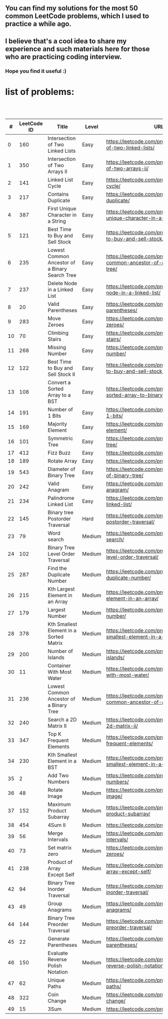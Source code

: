 
## You can find my solutions for the most 50 common LeetCode problems, which I used to practice a while ago.

## I believe that's a cool idea to share my experience and such materials here for those who are practicing coding interview.

### Hope you find it useful :)


# list of problems:
<br>
<br>

|#| LeetCode ID | Title |  Level | URL |
| ------------- | ------------- | ------------- | ------------- | -------------|
| 0 | 160 | Intersection of Two Linked Lists |  Easy | https://leetcode.com/problems/intersection-of-two-linked-lists/ |
| 1 | 350 | Intersection of Two Arrays II |  Easy | https://leetcode.com/problems/intersection-of-two-arrays-ii/ |
| 2 | 141 | Linked List Cycle |  Easy | https://leetcode.com/problems/linked-list-cycle/ |
| 3 | 217 | Contains Duplicate |  Easy | https://leetcode.com/problems/contains-duplicate/ |
| 4 | 387 | First Unique Character in a String |  Easy | https://leetcode.com/problems/first-unique-character-in-a-string/ |
| 5 | 121 | Best Time to Buy and Sell Stock |  Easy | https://leetcode.com/problems/best-time-to-buy-and-sell-stock/ |
| 6 | 235 | Lowest Common Ancestor of a Binary Search Tree |  Easy | https://leetcode.com/problems/lowest-common-ancestor-of-a-binary-search-tree/ |
| 7 | 237 | Delete Node in a Linked List |  Easy | https://leetcode.com/problems/delete-node-in-a-linked-list/ |
| 8 | 20 | Valid Parentheses |  Easy | https://leetcode.com/problems/valid-parentheses/ |
| 9 | 283 | Move Zeroes |  Easy | https://leetcode.com/problems/move-zeroes/ |
| 10 | 70 | Climbing Stairs |  Easy | https://leetcode.com/problems/climbing-stairs/ |
| 11 | 268 | Missing Number |  Easy | https://leetcode.com/problems/missing-number/ |
| 12 | 122 | Best Time to Buy and Sell Stock II |  Easy | https://leetcode.com/problems/best-time-to-buy-and-sell-stock-ii/ |
| 13 | 108 | Convert a Sorted Array to a BST |  Easy | https://leetcode.com/problems/convert-sorted-array-to-binary-search-tree/ |
| 14 | 191 | Number of 1 Bits |  Easy | https://leetcode.com/problems/number-of-1-bits/ |
| 15 | 169 | Majority Element |  Easy | https://leetcode.com/problems/majority-element/ |
| 16 | 101 | Symmetric Tree |  Easy | https://leetcode.com/problems/symmetric-tree/ |
| 17 | 412 | Fizz Buzz |  Easy | https://leetcode.com/problems/fizz-buzz/ |
| 18 | 189 | Rotate Array |  Easy | https://leetcode.com/problems/rotate-array/ |
| 19 | 543 | Diameter of Binary Tree |  Easy | https://leetcode.com/problems/diameter-of-binary-tree/ |
| 20 | 242 | Valid Anagram |  Easy | https://leetcode.com/problems/valid-anagram/ |
| 21 | 234 | Palindrome Linked List |  Easy | https://leetcode.com/problems/palindrome-linked-list/ |
| 22 | 145 | Binary tree Postorder Traversal |  Hard | https://leetcode.com/problems/binary-tree-postorder-traversal/ |
| 23 | 79 | Word search |  Medium | https://leetcode.com/problems/word-search/ |
| 24 | 102 | Binary Tree Level Order Traversal |  Medium | https://leetcode.com/problems/binary-tree-level-order-traversal/ |
| 25 | 287 | Find the Duplicate Number |  Medium | https://leetcode.com/problems/find-the-duplicate-number/ |
| 26 | 215 | Kth Largest Element in an Array |  Medium | https://leetcode.com/problems/kth-largest-element-in-an-array/ |
| 27 | 179 | Largest Number |  Medium | https://leetcode.com/problems/largest-number/ |
| 28 | 378 | Kth Smallest Element in a Sorted Matrix |  Medium | https://leetcode.com/problems/kth-smallest-element-in-a-sorted-matrix/ |
| 29 | 200 | Number of Islands |  Medium | https://leetcode.com/problems/number-of-islands/ |
| 30 | 11 | Container With Most Water |  Medium | https://leetcode.com/problems/container-with-most-water/ |
| 31 | 236 | Lowest Common Ancestor of a Binary Tree |  Medium | https://leetcode.com/problems/lowest-common-ancestor-of-a-binary-tree/ |
| 32 | 240 | Search a 2D Matrix II |  Medium | https://leetcode.com/problems/search-a-2d-matrix-ii/ |
| 33 | 347 | Top K Frequent Elements |  Medium | https://leetcode.com/problems/top-k-frequent-elements/ |
| 34 | 230 | Kth Smallest Element in a BST |  Medium | https://leetcode.com/problems/kth-smallest-element-in-a-bst/ |
| 35 | 2 | Add Two Numbers |  Medium | https://leetcode.com/problems/add-two-numbers/ |
| 36 | 48 | Rotate Image |  Medium | https://leetcode.com/problems/rotate-image/ |
| 37 | 152 | Maximum Product Subarray |  Medium | https://leetcode.com/problems/maximum-product-subarray/ |
| 38 | 454 | 4Sum II |  Medium | https://leetcode.com/problems/4sum-ii/ |
| 39 | 56 | Merge Intervals |  Medium | https://leetcode.com/problems/merge-intervals/ |
| 40 | 73 | Set matrix zero |  Medium | https://leetcode.com/problems/set-matrix-zeroes/ |
| 41 | 238 | Product of Array Except Self |  Medium | https://leetcode.com/problems/product-of-array-except-self/ |
| 42 | 94 | Binary Tree Inorder Traversal |  Medium | https://leetcode.com/problems/binary-tree-inorder-traversal/ |
| 43 | 49 | Group Anagrams |  Medium | https://leetcode.com/problems/group-anagrams/ |
| 44 | 144 | Binary Tree Preorder Traversal |  Medium | https://leetcode.com/problems/binary-tree-preorder-traversal/ |
| 45 | 22 | Generate Parentheses |  Medium | https://leetcode.com/problems/generate-parentheses/ |
| 46 | 150 | Evaluate Reverse Polish Notation |  Medium | https://leetcode.com/problems/evaluate-reverse-polish-notation/ |
| 47 | 62 | Unique Paths |  Medium | https://leetcode.com/problems/unique-paths/ |
| 48 | 322 | Coin Change |  Medium | https://leetcode.com/problems/coin-change/ |
| 49 | 15 | 3Sum |  Medium | https://leetcode.com/problems/3sum/ |
